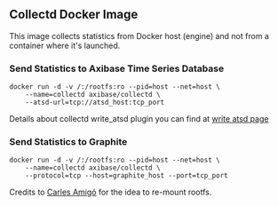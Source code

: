 ## Collectd Docker Image

This image collects statistics from Docker host (engine) and not from a container where it's launched.

### Send Statistics to Axibase Time Series Database

```ls
docker run -d -v /:/rootfs:ro --pid=host --net=host \
    --name=collectd axibase/collectd \
    --atsd-url=tcp://atsd_host:tcp_port
```

Details about collectd write_atsd plugin you can find at [write atsd page](https://github.com/axibase/atsd-collectd-plugin)

### Send Statistics to Graphite

```ls
docker run -d -v /:/rootfs:ro --pid=host --net=host \
    --name=collectd axibase/collectd \
    --protocol=tcp --host=graphite_host --port=tcp_port
```

Credits to [Carles Amigó](https://github.com/fr3nd/docker-collectd) for the idea to re-mount rootfs.
